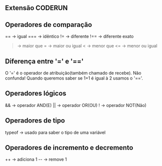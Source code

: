 ## Extensão CODERUN

## Operadores de comparação
  == -> igual
  === -> idêntico
  != -> diferente
  !== -> diferente exato
  > -> maior que
  >= -> maior ou igual
  < -> menor que
  <= -> menor ou igual

## Diferença entre '=' e '=='
  O '=' é o operador de atribuição(também chamado de recebe). Não confunda!
  Quando queremos saber se 1+1 é igual à 2 usamos o '=='.

## Operadores lógicos
  && -> operador AND(E)
  || -> operador OR(OU)
  ! -> operador NOT(Não)

## Operadores de tipo
  typeof -> usado para saber o tipo de uma variável

## Operadores de incremento e decremento
  ++ -> adiciona 1
  -- -> remove 1